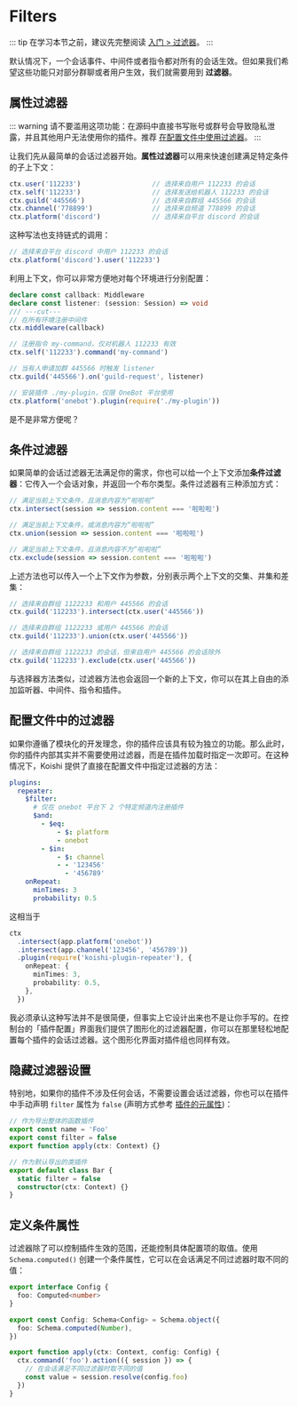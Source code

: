 # Filters

::: tip
在学习本节之前，建议先完整阅读 [入门 > 过滤器](../../manual/usage/filter.md)。
:::

默认情况下，一个会话事件、中间件或者指令都对所有的会话生效。但如果我们希望这些功能只对部分群聊或者用户生效，我们就需要用到 **过滤器**。

## 属性过滤器

::: warning
请不要滥用这项功能：在源码中直接书写账号或群号会导致隐私泄露，并且其他用户无法使用你的插件。推荐 [在配置文件中使用过滤器](#配置文件中的过滤器)。
:::

让我们先从最简单的会话过滤器开始。**属性过滤器**可以用来快速创建满足特定条件的子上下文：

```ts
ctx.user('112233')                  // 选择来自用户 112233 的会话
ctx.self('112233')                  // 选择发送给机器人 112233 的会话
ctx.guild('445566')                 // 选择来自群组 445566 的会话
ctx.channel('778899')               // 选择来自频道 778899 的会话
ctx.platform('discord')             // 选择来自平台 discord 的会话
```

这种写法也支持链式的调用：

```ts
// 选择来自平台 discord 中用户 112233 的会话
ctx.platform('discord').user('112233')
```

利用上下文，你可以非常方便地对每个环境进行分别配置：

```ts
declare const callback: Middleware
declare const listener: (session: Session) => void
/// ---cut---
// 在所有环境注册中间件
ctx.middleware(callback)

// 注册指令 my-command，仅对机器人 112233 有效
ctx.self('112233').command('my-command')

// 当有人申请加群 445566 时触发 listener
ctx.guild('445566').on('guild-request', listener)

// 安装插件 ./my-plugin，仅限 OneBot 平台使用
ctx.platform('onebot').plugin(require('./my-plugin'))
```

是不是非常方便呢？

## 条件过滤器

如果简单的会话过滤器无法满足你的需求，你也可以给一个上下文添加**条件过滤器**：它传入一个会话对象，并返回一个布尔类型。条件过滤器有三种添加方式：

```ts
// 满足当前上下文条件，且消息内容为“啦啦啦”
ctx.intersect(session => session.content === '啦啦啦')

// 满足当前上下文条件，或消息内容为“啦啦啦”
ctx.union(session => session.content === '啦啦啦')

// 满足当前上下文条件，且消息内容不为“啦啦啦”
ctx.exclude(session => session.content === '啦啦啦')
```

上述方法也可以传入一个上下文作为参数，分别表示两个上下文的交集、并集和差集：

```ts
// 选择来自群组 1122233 和用户 445566 的会话
ctx.guild('112233').intersect(ctx.user('445566'))

// 选择来自群组 1122233 或用户 445566 的会话
ctx.guild('112233').union(ctx.user('445566'))

// 选择来自群组 1122233 的会话，但来自用户 445566 的会话除外
ctx.guild('112233').exclude(ctx.user('445566'))
```

与选择器方法类似，过滤器方法也会返回一个新的上下文，你可以在其上自由的添加监听器、中间件、指令和插件。

## 配置文件中的过滤器

如果你遵循了模块化的开发理念，你的插件应该具有较为独立的功能。那么此时，你的插件内部其实并不需要使用过滤器，而是在插件加载时指定一次即可。在这种情况下，Koishi 提供了直接在配置文件中指定过滤器的方法：

```yaml title=koishi.yml
plugins:
  repeater:
    $filter:
      # 仅在 onebot 平台下 2 个特定频道内注册插件
      $and:
        - $eq:
            - $: platform
            - onebot
        - $in:
            - $: channel
            - - '123456'
              - '456789'
    onRepeat:
      minTimes: 3
      probability: 0.5
```

这相当于

```ts
ctx
  .intersect(app.platform('onebot'))
  .intersect(app.channel('123456', '456789'))
  .plugin(require('koishi-plugin-repeater'), {
    onRepeat: {
      minTimes: 3,
      probability: 0.5,
    },
  })
```

我必须承认这种写法并不是很简便，但事实上它设计出来也不是让你手写的。在控制台的「插件配置」界面我们提供了图形化的过滤器配置，你可以在那里轻松地配置每个插件的会话过滤器。这个图形化界面对插件组也同样有效。

## 隐藏过滤器设置

特别地，如果你的插件不涉及任何会话，不需要设置会话过滤器，你也可以在插件中手动声明 `filter` 属性为 `false` (声明方式参考 [插件的元属性](./schema.md#插件的元属性))：

```ts
// 作为导出整体的函数插件
export const name = 'Foo'
export const filter = false
export function apply(ctx: Context) {}
```

```ts
// 作为默认导出的类插件
export default class Bar {
  static filter = false
  constructor(ctx: Context) {}
}
```

## 定义条件属性

过滤器除了可以控制插件生效的范围，还能控制具体配置项的取值。使用 `Schema.computed()` 创建一个条件属性，它可以在会话满足不同过滤器时取不同的值：

```ts
export interface Config {
  foo: Computed<number>
}

export const Config: Schema<Config> = Schema.object({
  foo: Schema.computed(Number),
})

export function apply(ctx: Context, config: Config) {
  ctx.command('foo').action(({ session }) => {
    // 在会话满足不同过滤器时取不同的值
    const value = session.resolve(config.foo)
  })
}
```
